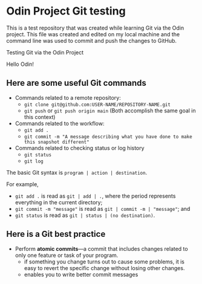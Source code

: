 # Odin Project Git testing
This is a test repository that was created while learning Git via the Odin project. This file was created and edited on my local machine and the command line was used to commit and push the changes to GitHub.

Testing Git via the Odin Project  

Hello Odin!

## Here are some useful Git commands
- Commands related to a remote repository:
	- `git clone git@github.com:USER-NAME/REPOSITORY-NAME.git`
	- `git push` or `git push origin main` (Both accomplish the same goal in this context)
- Commands related to the workflow:
	- `git add .`
	- `git commit -m "A message describing what you have done to make this snapshot different"`
- Commands related to checking status or log history
	- `git status`
	- `git log`  

The basic Git syntax is `program | action | destination`.

For example,  
- `git add .` is read as `git | add | .`, where the period represents everything in the current directory;  
- `git commit -m "message"` is read as `git | commit -m | "message"`; and
- `git status` is read as `git | status | (no destination)`.

## Here is a Git best practice
- Perform **atomic commits**&mdash;a commit that includes changes related to only one feature or task of your program.
	- if something you change turns out to cause some problems, it is easy to revert the specific change without losing other changes.
	- enables you to write better commit messages